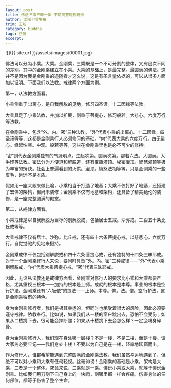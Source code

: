 ```yaml
---
layout: post
title: 佛法三乘三昧一体 不可随意轻视毁谤
author: 太桥旦曾堪布
trim: 王盼
category: buddha
tags: 正信
excerpt:
---
```


![]({{ site.url }}/assets/images/00001.jpg)

佛法可以分为小乘。大乘。金刚乘，三乘既是一个不可分割的整体，又有层次不同的差别。其中的金刚乘建立在小乘。大乘的基础上，是最完整。最圆满的佛法。这并不是因为我是金刚乘的追随者才这么说，这是有圣言量依据的，可以从很多方面加以证明。下面我们以法教。戒律两个方面为例。

第一，从法教方面看。

小乘侧重于出离心，是自我解脱的见地，修习四圣谛。十二因缘等法教。

大乘具足了小乘法教，并加以扩展，侧重于菩提心，修习般若。大悲心。六度万行等法教。

在金刚乘中，包含“外。内。密”三种法教。“外”代表小乘的出离心。十二因缘。四圣谛等等，这都是金刚乘行人必须修习的基础。“内”代表大乘的六度万行。四无量心。缘起性空。中观。般若等等，这些在金刚乘里也是必不可少的修持。

“密”则代表金刚乘独有的气脉明点。生起次第。圆满次第。那若六法。大圆满。大手印等法教。密法分为方便道和解脱道，还有宝瓶灌顶。秘密灌顶。智慧灌顶等极为丰富的窍诀。社会上普遍看到的火供。灌顶。愤怒法相等等，只是金刚乘的一些皮毛，远远不是本质。

假如用一座大殿来做比喻，小乘相当于打造了地基；大乘不仅打好了地基，还搭建了宏伟的架构，但尚未装修；金刚乘不仅有地基和架构，还具备了精美绝伦的装修，是一座完整圆满的殿堂。

第二，从戒律方面看。

小乘戒律是以自我解脱为目标的别解脱戒，包括居士五戒。沙弥戒。二百五十条比丘戒等等。

大乘戒律不仅有居士。沙弥。比丘戒，还有四十六条菩提心戒，以慈悲心。六度万行。自觉觉他的见地来摄持。

金刚乘戒律不仅包括别解脱戒和四十六条菩提心戒，还有独特的十四条三昧耶戒。对于一个金刚乘修行人来说，要同时具备“外。内。密”三种戒律——“外”代表小乘别解脱戒，“内”代表大乘菩提心戒，“密”代表三昧耶戒。

因此，无论从法教还是戒律方面看，金刚乘对修行人的要求比小乘和大乘都要严格，尤其重视三根本——加持的根本是上师。成就的根本是本尊。事业的根本是空行护法。金刚乘还有“六皈依”的提法——上师。本尊。佛。法。僧。空行护法，这是金刚乘独有的特色。

身为金刚乘修行者，我们是极其幸运的，但同时也承受着很大的风险，因此必须要谨守戒律。依教奉行。比如说，如果我们从一楼的窗户跳出去，恐怕不会受伤；如果从二楼跳下去，很可能会摔断腿；如果从十楼跳下去会怎么样？一定会粉身碎骨。

身为金刚乘修行人，我们现在身处哪一层楼？不是一楼，不是二楼，而是十楼。请大家务必要牢记——我们身处十楼！不要以为自己是在一楼，轻率地跃窗而出。

作为修行人，谁都希望能遇到完整圆满的金刚乘法教，我们虽然幸运地遇到了，但绝不可以对小乘和大乘有任何轻视。丝毫诽谤！金刚乘的基础是小乘，架构是大乘，三者是一个整体。究竟来说，三乘就是一乘。诽谤小乘或大乘，就等于诽谤金刚乘。比如我们用刀割下自己身上的一块肉，割哪里都一样会疼痛。伤害身体的任何部位，都等于伤害了整个生命。
